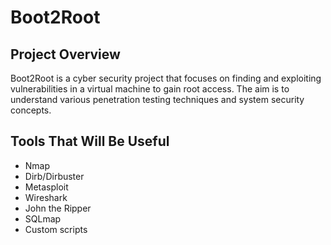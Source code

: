# Boot2Root

## Project Overview

Boot2Root is a cyber security project that focuses on finding and exploiting vulnerabilities in a virtual machine to gain root access. The aim is to understand various penetration testing techniques and system security concepts.

## Tools That Will Be Useful

- Nmap
- Dirb/Dirbuster
- Metasploit
- Wireshark
- John the Ripper
- SQLmap
- Custom scripts
